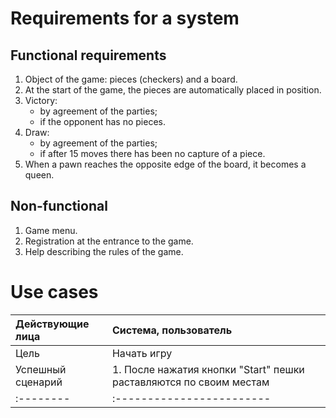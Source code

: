 # Requirements for a system
## Functional requirements
1. Object of the game: pieces (checkers) and a board.
2. At the start of the game, the pieces are automatically placed in position.
3. Victory: 
    * by agreement of the parties; 
    * if the opponent has no pieces.
4. Draw:
    * by agreement of the parties;
    * if after 15 moves there has been no capture of a piece.
5. When a pawn reaches the opposite edge of the board, it becomes a queen.
## Non-functional
1. Game menu.
2. Registration at the entrance to the game.
3. Help describing the rules of the game.
# Use cases
| Действующие лица | Система, пользователь |
|:--------|:------------------------|
| Цель | Начать игру |
| Успешный сценарий | 1. После нажатия кнопки "Start" пешки раставляются по своим местам |
|:--------|:------------------------|
